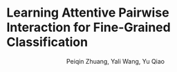 # Learning Attentive Pairwise Interaction for Fine-Grained Classification
<center>Peiqin Zhuang, Yali Wang, Yu Qiao</center>
